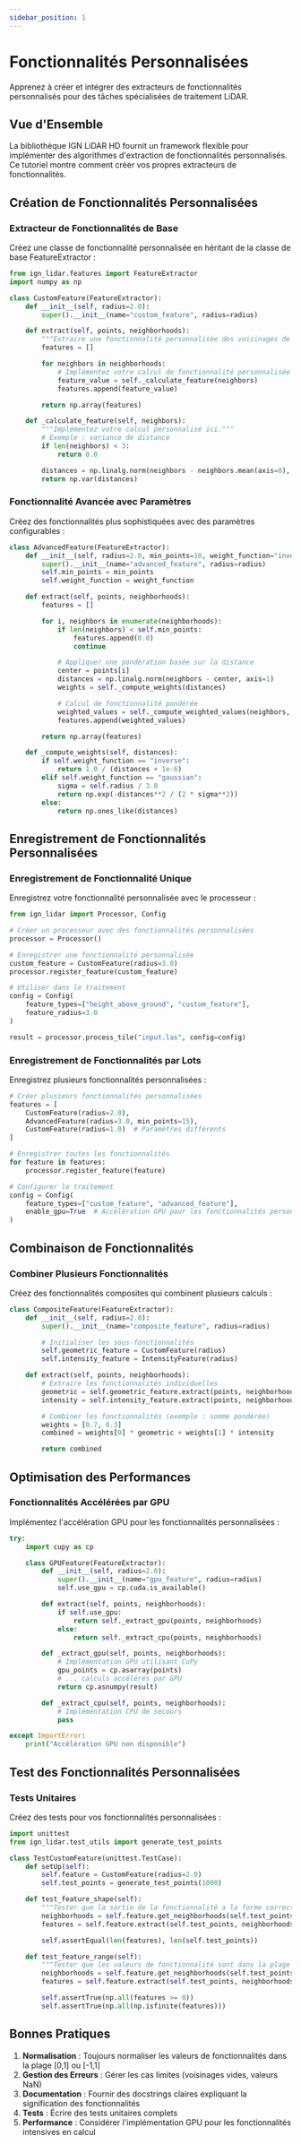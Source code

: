 ```yaml
---
sidebar_position: 1
---
```


# Fonctionnalités Personnalisées

Apprenez à créer et intégrer des extracteurs de fonctionnalités personnalisés pour des tâches spécialisées de traitement LiDAR.

## Vue d'Ensemble

La bibliothèque IGN LiDAR HD fournit un framework flexible pour implémenter des algorithmes d'extraction de fonctionnalités personnalisés. Ce tutoriel montre comment créer vos propres extracteurs de fonctionnalités.

## Création de Fonctionnalités Personnalisées

### Extracteur de Fonctionnalités de Base

Créez une classe de fonctionnalité personnalisée en héritant de la classe de base FeatureExtractor :

```python
from ign_lidar.features import FeatureExtractor
import numpy as np

class CustomFeature(FeatureExtractor):
    def __init__(self, radius=2.0):
        super().__init__(name="custom_feature", radius=radius)

    def extract(self, points, neighborhoods):
        """Extraire une fonctionnalité personnalisée des voisinages de points."""
        features = []

        for neighbors in neighborhoods:
            # Implémentez votre calcul de fonctionnalité personnalisée
            feature_value = self._calculate_feature(neighbors)
            features.append(feature_value)

        return np.array(features)

    def _calculate_feature(self, neighbors):
        """Implémentez votre calcul personnalisé ici."""
        # Exemple : variance de distance
        if len(neighbors) < 3:
            return 0.0

        distances = np.linalg.norm(neighbors - neighbors.mean(axis=0), axis=1)
        return np.var(distances)
```

### Fonctionnalité Avancée avec Paramètres

Créez des fonctionnalités plus sophistiquées avec des paramètres configurables :

```python
class AdvancedFeature(FeatureExtractor):
    def __init__(self, radius=2.0, min_points=10, weight_function="inverse"):
        super().__init__(name="advanced_feature", radius=radius)
        self.min_points = min_points
        self.weight_function = weight_function

    def extract(self, points, neighborhoods):
        features = []

        for i, neighbors in enumerate(neighborhoods):
            if len(neighbors) < self.min_points:
                features.append(0.0)
                continue

            # Appliquer une pondération basée sur la distance
            center = points[i]
            distances = np.linalg.norm(neighbors - center, axis=1)
            weights = self._compute_weights(distances)

            # Calcul de fonctionnalité pondérée
            weighted_values = self._compute_weighted_values(neighbors, weights)
            features.append(weighted_values)

        return np.array(features)

    def _compute_weights(self, distances):
        if self.weight_function == "inverse":
            return 1.0 / (distances + 1e-6)
        elif self.weight_function == "gaussian":
            sigma = self.radius / 3.0
            return np.exp(-distances**2 / (2 * sigma**2))
        else:
            return np.ones_like(distances)
```

## Enregistrement de Fonctionnalités Personnalisées

### Enregistrement de Fonctionnalité Unique

Enregistrez votre fonctionnalité personnalisée avec le processeur :

```python
from ign_lidar import Processor, Config

# Créer un processeur avec des fonctionnalités personnalisées
processor = Processor()

# Enregistrer une fonctionnalité personnalisée
custom_feature = CustomFeature(radius=3.0)
processor.register_feature(custom_feature)

# Utiliser dans le traitement
config = Config(
    feature_types=["height_above_ground", "custom_feature"],
    feature_radius=3.0
)

result = processor.process_tile("input.las", config=config)
```

### Enregistrement de Fonctionnalités par Lots

Enregistrez plusieurs fonctionnalités personnalisées :

```python
# Créer plusieurs fonctionnalités personnalisées
features = [
    CustomFeature(radius=2.0),
    AdvancedFeature(radius=3.0, min_points=15),
    CustomFeature(radius=1.0)  # Paramètres différents
]

# Enregistrer toutes les fonctionnalités
for feature in features:
    processor.register_feature(feature)

# Configurer le traitement
config = Config(
    feature_types=["custom_feature", "advanced_feature"],
    enable_gpu=True  # Accélération GPU pour les fonctionnalités personnalisées
)
```

## Combinaison de Fonctionnalités

### Combiner Plusieurs Fonctionnalités

Créez des fonctionnalités composites qui combinent plusieurs calculs :

```python
class CompositeFeature(FeatureExtractor):
    def __init__(self, radius=2.0):
        super().__init__(name="composite_feature", radius=radius)

        # Initialiser les sous-fonctionnalités
        self.geometric_feature = CustomFeature(radius)
        self.intensity_feature = IntensityFeature(radius)

    def extract(self, points, neighborhoods):
        # Extraire les fonctionnalités individuelles
        geometric = self.geometric_feature.extract(points, neighborhoods)
        intensity = self.intensity_feature.extract(points, neighborhoods)

        # Combiner les fonctionnalités (exemple : somme pondérée)
        weights = [0.7, 0.3]
        combined = weights[0] * geometric + weights[1] * intensity

        return combined
```

## Optimisation des Performances

### Fonctionnalités Accélérées par GPU

Implémentez l'accélération GPU pour les fonctionnalités personnalisées :

```python
try:
    import cupy as cp

    class GPUFeature(FeatureExtractor):
        def __init__(self, radius=2.0):
            super().__init__(name="gpu_feature", radius=radius)
            self.use_gpu = cp.cuda.is_available()

        def extract(self, points, neighborhoods):
            if self.use_gpu:
                return self._extract_gpu(points, neighborhoods)
            else:
                return self._extract_cpu(points, neighborhoods)

        def _extract_gpu(self, points, neighborhoods):
            # Implémentation GPU utilisant CuPy
            gpu_points = cp.asarray(points)
            # ... calculs accélérés par GPU
            return cp.asnumpy(result)

        def _extract_cpu(self, points, neighborhoods):
            # Implémentation CPU de secours
            pass

except ImportError:
    print("Accélération GPU non disponible")
```

## Test des Fonctionnalités Personnalisées

### Tests Unitaires

Créez des tests pour vos fonctionnalités personnalisées :

```python
import unittest
from ign_lidar.test_utils import generate_test_points

class TestCustomFeature(unittest.TestCase):
    def setUp(self):
        self.feature = CustomFeature(radius=2.0)
        self.test_points = generate_test_points(1000)

    def test_feature_shape(self):
        """Tester que la sortie de la fonctionnalité a la forme correcte."""
        neighborhoods = self.feature.get_neighborhoods(self.test_points)
        features = self.feature.extract(self.test_points, neighborhoods)

        self.assertEqual(len(features), len(self.test_points))

    def test_feature_range(self):
        """Tester que les valeurs de fonctionnalité sont dans la plage attendue."""
        neighborhoods = self.feature.get_neighborhoods(self.test_points)
        features = self.feature.extract(self.test_points, neighborhoods)

        self.assertTrue(np.all(features >= 0))
        self.assertTrue(np.all(np.isfinite(features)))
```

## Bonnes Pratiques

1. **Normalisation** : Toujours normaliser les valeurs de fonctionnalités dans la plage [0,1] ou [-1,1]
2. **Gestion des Erreurs** : Gérer les cas limites (voisinages vides, valeurs NaN)
3. **Documentation** : Fournir des docstrings claires expliquant la signification des fonctionnalités
4. **Tests** : Écrire des tests unitaires complets
5. **Performance** : Considérer l'implémentation GPU pour les fonctionnalités intensives en calcul

